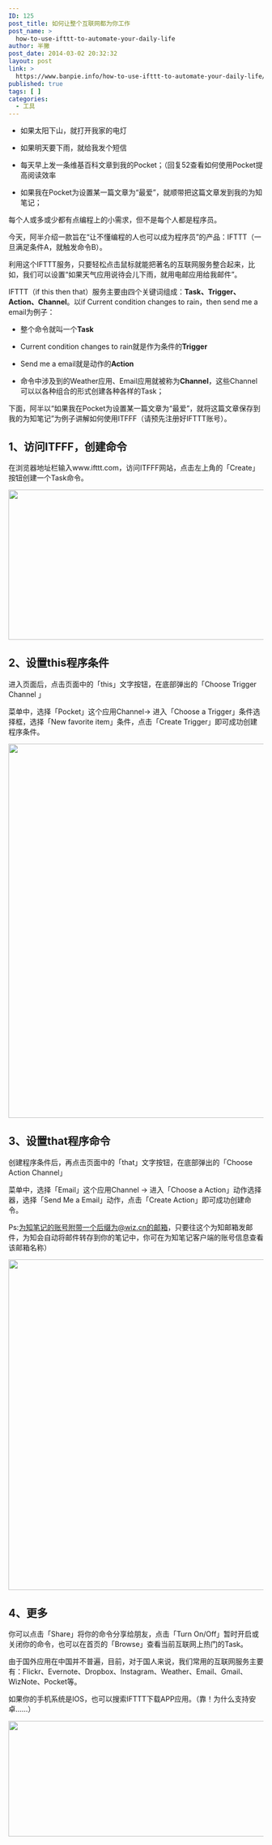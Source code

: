 ```yaml
---
ID: 125
post_title: 如何让整个互联网都为你工作
post_name: >
  how-to-use-ifttt-to-automate-your-daily-life
author: 半撇
post_date: 2014-03-02 20:32:32
layout: post
link: >
  https://www.banpie.info/how-to-use-ifttt-to-automate-your-daily-life/
published: true
tags: [ ]
categories:
  - 工具
---
```

*   如果太阳下山，就打开我家的电灯

*   如果明天要下雨，就给我发个短信

*   每天早上发一条维基百科文章到我的Pocket；（回复52查看如何使用Pocket提高阅读效率

*   如果我在Pocket为设置某一篇文章为“最爱”，就顺带把这篇文章发到我的为知笔记；

每个人或多或少都有点编程上的小需求，但不是每个人都是程序员。

今天，阿半介绍一款旨在“让不懂编程的人也可以成为程序员”的产品：IFTTT（一旦满足条件A，就触发命令B）。

利用这个IFTTT服务，只要轻松点击鼠标就能把著名的互联网服务整合起来，比如，我们可以设置“如果天气应用说待会儿下雨，就用电邮应用给我邮件”。

IFTTT（if this then that）服务主要由四个关键词组成：**Task、Trigger、Action、Channel**。以if Current condition changes to rain，then send me a email为例子：

*   整个命令就叫一个**Task**

*   Current condition changes to rain就是作为条件的**Trigger**

*   Send me a email就是动作的**Action**

*   命令中涉及到的Weather应用、Email应用就被称为**Channel**，这些Channel可以以各种组合的形式创建各种各样的Task；

下面，阿半以“如果我在Pocket为设置某一篇文章为“最爱”，就将这篇文章保存到我的为知笔记”为例子讲解如何使用ITFFF（请预先注册好IFTTT账号）。

## 1、访问ITFFF，创建命令

在浏览器地址栏输入www.ifttt.com，访问ITFFF网站，点击左上角的「Create」按钮创建一个Task命令。

[<img class="alignnone size-full wp-image-2553" src="http://www.banpie.info/wp-content/uploads/2019/04/unnamed-file-149.jpg" width="620" height="296" alt="" />][1]

## 2、设置this程序条件

进入页面后，点击页面中的「this」文字按钮，在底部弹出的「Choose Trigger Channel 」

菜单中，选择「Pocket」这个应用Channel-> 进入「Choose a Trigger」条件选择框，选择「New favorite item」条件，点击「Create Trigger」即可成功创建程序条件。

[<img class="alignnone size-full wp-image-2554" src="http://www.banpie.info/wp-content/uploads/2019/04/unnamed-file-150.jpg" width="620" height="738" alt="" />][2]

## 3、设置that程序命令

创建程序条件后，再点击页面中的「that」文字按钮，在底部弹出的「Choose Action Channel」

菜单中，选择「Email」这个应用Channel -> 进入「Choose a Action」动作选择器，选择「Send Me a Email」动作，点击「Create Action」即可成功创建命令。

Ps:为知笔记的账号附带一个后缀为@wiz.cn的邮箱，只要往这个为知邮箱发邮件，为知会自动将邮件转存到你的笔记中，你可在为知笔记客户端的账号信息查看该邮箱名称）

[<img class="alignnone size-full wp-image-2555" src="http://www.banpie.info/wp-content/uploads/2019/04/unnamed-file-151.jpg" width="620" height="652" alt="" />][3]

## 4、更多

你可以点击「Share」将你的命令分享给朋友，点击「Turn On/Off」暂时开启或关闭你的命令，也可以在首页的「Browse」查看当前互联网上热门的Task。

由于国外应用在中国并不普遍，目前，对于国人来说，我们常用的互联网服务主要有：Flickr、Evernote、Dropbox、Instagram、Weather、Email、Gmail、WizNote、Pocket等。

如果你的手机系统是IOS，也可以搜索IFTTT下载APP应用。（靠！为什么支持安卓……）

[<img class="alignnone size-full wp-image-2557" src="http://www.banpie.info/wp-content/uploads/2019/04/unnamed-file-153.jpg" width="620" height="228" alt="" />][4]

 [1]: http://www.banpie.info/wp-content/uploads/2019/04/unnamed-file-149.jpg
 [2]: http://www.banpie.info/wp-content/uploads/2019/04/unnamed-file-150.jpg
 [3]: http://www.banpie.info/wp-content/uploads/2019/04/unnamed-file-151.jpg
 [4]: http://www.banpie.info/wp-content/uploads/2019/04/unnamed-file-153.jpg